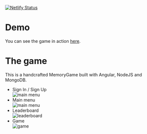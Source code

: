 [![Netlify Status](https://api.netlify.com/api/v1/badges/96979b9d-8e5f-40f2-bf7e-29a9d9fd0ade/deploy-status)](https://app.netlify.com/sites/memorygamejv/deploys)

# Demo

You can see the game in action [here](https://memorygamejv.netlify.app).

# The game

This is a handcrafted MemoryGame built with Angular, NodeJS and MongoDB.

- Sign In / Sign Up  
  ![main menu](https://imgur.com/mSR3jrg.gif)
- Main menu  
  ![main menu](https://imgur.com/1avRmHQ.gif)
- Leaderboard  
  ![leaderboard](https://imgur.com/OWeqodn.gif)
- Game  
  ![game](https://imgur.com/hlDxfWp.gif)
